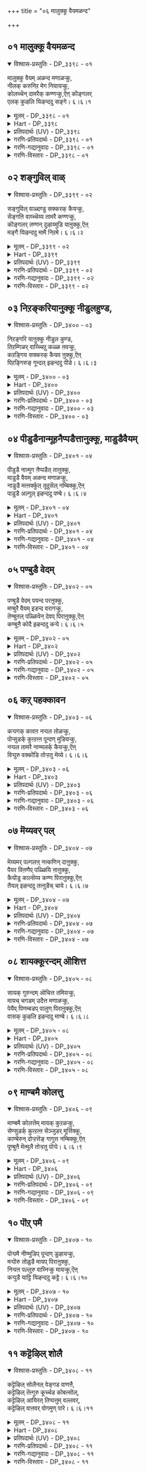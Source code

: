 +++
title = "०६ मालुक्कू वैयमळन्द"

+++


## ०१ मालुक्कू वैयमळन्द

<details open><summary>विश्वास-प्रस्तुतिः - DP_३३९८ - ०१</summary>

मालुक्कु वैयम् अळन्द मणाळऱ्कु,  
नीलक् करुनिऱ मेग नियायऱ्कु,  
कोलच्चॆन् दामरैक् कण्णऱ्कु,ऎऩ् कॊङ्गलर्  
एलक् कुऴलि यिऴन्ददु सङ्गे। ६।६।१
</details>

<details><summary>मूलम् - DP_३३९८ - ०१</summary>

मालुक्कु वैयम् अळन्द मणाळऱ्कु,  
नीलक् करुनिऱ मेग नियायऱ्कु,  
कोलच्चॆन् दामरैक् कण्णऱ्कु,ऎऩ् कॊङ्गलर्  
एलक् कुऴलि यिऴन्ददु सङ्गे। ६।६।१
</details>

<details><summary>Hart - DP_३३९८</summary>

Her mother says,  
“The god measured the world at Mahābali’s sacrifice:  
My daughter with hair adorned with lovely flowers  
that drip honey has grown thin and her conch bangles  
are loose and fall from her arms  
because she loves the beautiful god, the lotus-eyed Kaṇṇan,  
the dark cloud-colored Maal:”
</details>

<details><summary>प्रतिपदार्थः (UV) - DP_३३९८</summary>

**मालुक्कु** = तिरुमालुक्कु; **वैयम् अळन्द** = तिरुविक्किरमऩाय् पूमियै अळन्द; **मणाळऱ्कु** = मणाळऱ्कु; **नीलक् करु निऱ** = कऱुत्त निऱत्तैयुडय; **मेगम्** = मेगम् पोऩ्ऱ; **न्यायऱ्कु** = तऩ्मै उडैयवरुक्कु; **कोलच् चॆन्दामरै** = अऴगिय तामरै पोऩ्ऱ; **कण्णऱ्कु** = कण्गळै उडैयवर्क्कु; **ऎऩ् कॊङ्गु अलर्** = तेऩ् पॆरुगुम् मलर्गळणिन्द; **एलक् कुऴलि** = मणम् कमऴुम् कून्दलैयुडैय ऎऩ् मगळ्; **इऴन्ददु सङ्गे** = इऴन्ददु कैवळैयगळागुम्
</details>

<details><summary>गरणि-प्रतिपदार्थः - DP_३३९८ - ०१</summary>

मालुक्कू = व्यामोहकारिगॆ, वैयम् अळन्द = भूमण्डलवन्नु आक्रमिसिकॊण्ड \(अळॆदुकॊण्ड\), मणाळऱ् कु = चित्ताकर्षरिगॆ, नीलम् करुनिऱम् = नीलि मत्तु कप्पु मिश्रवर्णद, मेकम् नियायऱ् कु = मेगवन्नु होलुववरिगॆ, कोलम् = सुन्दरवाद, शॆम् तामरैक्कण्णऱ् कु= कॆन्दावरॆयन्तॆ कण्णुळ्ळवरिगॆ, ऎन् कॊङ्गु= नन्न जेनुसुरिसुव, अलर् = हूविन, एलम् = परिमळद, कुऴलि = तलॆगूदलुळ्ळवळु, इऴन्ददु = कृशगॊण्डद्दु, शङ्गे = कैबळॆगळे.
</details>

<details><summary>गरणि-गद्यानुवादः - DP_३३९८ - ०१</summary>

कैबळॆगळे, जेनुसुरिसुव हूविन परिमळद तलॆगूदलिनवळाद नन्न\(मगळु\)वळु व्यामोहकारियाद प्रभुविगॆ, भूमण्डलवन्नु अळॆदुकॊण्ड चित्ताकर्षकनिगॆ \(मनोहारिगॆ\), नीलि मत्तु कप्पु मिश्रवर्णद मेघवन्नु होलुववनिगॆ, कॆन्दावरॆयन्तॆ कण्णुळ्ळवनिगॆ कृशगॊण्डद्दु. 
</details>

<details><summary>गरणि-विस्तारः - DP_३३९८ - ०१</summary>

इल्लि ’नायकि’य तायि तन्न मगळु बडवादद्दक्कॆ कारणवन्नु बलुरसवत्तागि हेळुत्ताळॆ. 

“मालुक्कू” – सृष्टिय ऎल्ला वस्तुगळल्लू व्यामोहवन्नुण्टुमाडि, तन्न कडॆगॆ अवुगळन्नु आकर्शिसुववनु - सर्वेश्वर.

“वैयमळन्द मणाळऱ् कु” – इदु भगवन्तन वामन-त्रिविक्रमावतारगळन्नु सूचिसुत्तदॆ. 

“मणाळऱ्” – ऎन्दरॆ, ’मनोहारि’यागि बलिचक्रवर्तिय यागशालॆयन्नु प्रवेशिसिद कुळ्ळ ब्रह्मचारि वेषद \(वामन वटुवागि बन्द\) भगवन्त यागशालॆयन्नु प्रवेशिसिद कूडले. अवन रूपक्कॆ, अवनापूर्व तेजस्सिगॆ बलिचक्रवर्तिमारुहोद. अवनन्नु प्रश्निसि, अवन मातुगळिगॆ मरुळाद एनु बेकॆन्दु केळिद. ’मूरु हॆज्जॆय नॆल’ ऎन्द वामनवटु. अदन्नु केळि बलि अच्चरिगॊण्ड. ’अष्टु अल्पस्थळसाके?’ ऎन्दु केळिद बलि. आदरॆ, आगले वामननु त्रिविक्रमनागि बॆळॆदु, ब्रह्माण्डवन्नॆल्ला आक्रमिसि, तन्न ऒन्दे हॆज्जॆयन्नु विस्तरिसि इडिय भूमण्डलवन्नु अळॆद सङ्गतियन्नु ’वैयम् अळन्द’ ऎम्बुदु सूचिसुत्तदॆ. 

“नीलम् करु निऱम् मेकम् नियायऱ् कु” – नीलि, कप्पु कूडिदबण्णद मोड – मळॆमोड – कार्मुगिलु. कार्मुगिलन्नु होलतक्कवनु मुगिल् वण्णनाद भगवन्त. 

“ऎन् कॊङ्गलरेलक्कूऴलि” – अरळिद हूविनन्तॆ आकर्षकळू, परिमळ सूसुव तलॆगूदलिनवळू आद नन्न मगळु.

’नायकि’य तायि हेळुत्ताळॆ- कैबळॆगळे, ई नन्न अपरूप सुन्दरियाद मगळु व्यामोहकारियाद, सर्वव्यापकनाद, मुगिलवण्णनाद, कॆन्दावरॆय कण्णिन सर्वेश्वरनिगॆ मनसोतु बडवादळु कण्डिरा\!
</details>

## ०२ शङ्गुविल् वाळ्

<details open><summary>विश्वास-प्रस्तुतिः - DP_३३९९ - ०२</summary>

सङ्गुविल् वाळ्दण्डु सक्करक् कैयऱ्कु,  
सॆङ्गऩि वाय्च्चॆय्य तामरै कण्णऱ्कु,  
कॊङ्गलर् तण्णन् दुऴाय्मुडि याऩुक्कु,ऎऩ्  
मङ्गै यिऴन्ददु मामै निऱमे। ६।६।२
</details>

<details><summary>मूलम् - DP_३३९९ - ०२</summary>

सङ्गुविल् वाळ्दण्डु सक्करक् कैयऱ्कु,  
सॆङ्गऩि वाय्च्चॆय्य तामरै कण्णऱ्कु,  
कॊङ्गलर् तण्णन् दुऴाय्मुडि याऩुक्कु,ऎऩ्  
मङ्गै यिऴन्ददु मामै निऱमे। ६।६।२
</details>

<details><summary>Hart - DP_३३९९</summary>

Her mother says,  
“The god who carries in his hands  
a conch, bow, sword, club and a discus  
has a mouth that is as sweet as a fruit,  
eyes that are as beautiful as lotuses,  
and a cool thulasi garland blooming with flowers that drip honey:  
My daughter has lost her dark color and become pale  
because she is in love with him:”
</details>

<details><summary>प्रतिपदार्थः (UV) - DP_३३९९</summary>

**सङ्गु विल् वाळ्** = सङ्गु विल् वाळ्; **तण्डु सक्कर** = तण्डु सक्करम् आगियवऱ्ऱै; **कैयऱ्कु** = कैयिलुडैयवर्क्कु; **सॆङ्गऩि** = कोवैक्कऩि पोऩ्ऱ; **वाय्** = अदरत्तै उडैयवर्क्कु; **सॆय्य तामरै** = सिवन्द तामरै पोऩ्ऱ; **कण्णऱ्कु** = कण्गळै उडैयवर्क्कु; **कॊङ्गु अलर्** = तेऩ् पॆरुगुम्; **तण् अम् तुऴाय्** = कुळिर्न्द तुळसि मालै; **मुडियाऩुक्कु** = अणिन्द कण्णऩुक्कु; **ऎऩ्मङ्गै** = ऎऩ् पॆण्बिळ्ळै; **इऴन्ददु** = इऴन्ददु तऩ्ऩुडैय; **मामै निऱमे** = अऴगिय निऱमेयागुम्
</details>

<details><summary>गरणि-प्रतिपदार्थः - DP_३३९९ - ०२</summary>

शङ्ग = शङ्ख, विल् = बिल्लु, वाळ् = खड्ग, तण्डु = गदॆ, चक्करम् = चक्रायुध, इवुगळन्नु, कैयऱ् कु = कैयल्लि हिडिदवनिगॆ, शॆम् कनिवाय् = कॆम्पगॆ तॊण्डे हण्णिनन्तॆ अधरवन्नुळ्ळवनिगॆ, शॆय्यतामरैकण्णऱ् कु = कॆन्दावरॆयं \(विशालवाद\) कण्णुळ्ळवनिगॆ, कॊङ्गु अलर् = परिमळवन्नु हरडुव हू बन्दिरुव, तण् = तम्पाद, अम् = सुन्दरवाद, तुऴाय् = तुलसिय दण्डॆयन्नु, मुडियानुक्कु = तलॆयल्लि \(किरीटदल्लि\) धरिसिरुववनिगॆ, ऎन् मङ्गै= नन्न मगळु इऴन्ददु = कळॆदुकॊण्डद्दु, मामैनिऱमे = रूपवन्नू, मैबण्णवन्नू \(सुन्दरवाद मैबण्णवे\).
</details>

<details><summary>गरणि-गद्यानुवादः - DP_३३९९ - ०२</summary>

शङ्ख, बिल्लु, खड्ग, गदॆ, चक्रायुधगळन्नु कैयल्लि हिडिदवनिगॆ, कॆम्पगॆ तॊण्डॆहण्णिनन्तॆ अधरवन्नुळ्ळवनिगॆ, कॆन्दावरॆयन्तॆ विशालवाद कण्णुळ्ळवनिगॆ, परिमळवन्नु हरडुवहूबिरिद तम्पाद सुन्दरवाद तुलसिय दण्डॆयन्नु किरीटदल्लि धरिसिरुववगॆ, नन्न मगळु कळॆदुकॊण्डद्दु सुन्दरवाद मैबण्णवन्ने. 
</details>

<details><summary>गरणि-विस्तारः - DP_३३९९ - ०२</summary>

“शङ्गु..........................कैयऱ् कु” – इदु भगवन्तनु दिव्यपञ्चायुधगळन्नु धरिसिरुव सर्वरक्षकनॆम्बुदन्नु हेळुत्तदॆ. पाञ्चजन्य शङ्ख, शार्ङ्गबिल्लु, नन्दकीखड्ग, कौमोदकीगदॆ, सुदर्शनचक्र – इवु भगवन्तन दिव्यपञ्चायुधगळु. 

“शॆङ्गनिवाय्, शॆय्यतामरैक्कण्णऱ् कु” – इदु भगवन्तन अपूर्वसौन्दर्यवन्नु सूचिसुत्तदॆ. मुखक्कॆ अन्दवन्नु तरुवुदु कण्णु, मूगु, बायि, भगवन्तनकण्णुगळु कॆन्दावरॆय ऎसळिनन्तॆ माटवागि, आकर्षकवागि, सुन्दरवागिवॆ. अवन तुटिगळु तॊण्डॆय हण्णिनन्तॆ कॆम्पगॆ इवॆ. 

“कॊङ्गलर्.......................मुडियानुक्कू” – भगवन्तन किरीटक्कॆ तॊडिसिरुव परिमळपूर्ण सुन्दरवाद तुलसिय हार, अवन दिव्याभरणगळ सॊबगन्नु सूचिसुत्तवॆ. 

’नायकि’य तायि हेळुत्ताळॆ- ई नन्न मगळु दिव्यपञ्चायुधगळन्नु धरिसिद जगद्रक्षकनिगॆ, तॊण्डॆहण्णिनन्तॆ तुटियन्नू कॆन्दावरॆय ऎसळिनन्तॆ कण्णन्नू उळ्ळ सुन्दरमूर्तिगॆ, किरीटदल्लि परिमळवन्नु सूसुत्ता तम्पाद सॊबगिन तुलसिय हारवन्नु धरिसिदवनिगॆ मनसोतु, तन्न सुन्दरवाद रूपवन्नू, अदर बण्णवन्नू कळॆदुकॊण्डळल्ल\!
</details>

## ०३ निऱङ्करियानुक्कू नीडुलहुण्ड,

<details open><summary>विश्वास-प्रस्तुतिः - DP_३४०० - ०३</summary>

निऱङ्गरि याऩुक्कु नीडुल कुण्ड,  
तिऱम्गिळर् वाय्च्चिऱु कळ्ळ ऩवऱ्कु,  
कऱङ्गिय सक्करक् कैयव ऩुक्कु,ऎऩ्  
पिऱङ्गिरुङ् गून्दल् इऴन्ददु पीडे। ६।६।३
</details>

<details><summary>मूलम् - DP_३४०० - ०३</summary>

निऱङ्गरि याऩुक्कु नीडुल कुण्ड,  
तिऱम्गिळर् वाय्च्चिऱु कळ्ळ ऩवऱ्कु,  
कऱङ्गिय सक्करक् कैयव ऩुक्कु,ऎऩ्  
पिऱङ्गिरुङ् गून्दल् इऴन्ददु पीडे। ६।६।३
</details>

<details><summary>Hart - DP_३४००</summary>

Her mother says,  
“He, the dark lord, the little thief who stole butter,  
swallowed the wide world with his beautiful red mouth:  
My girl with long beautiful hair  
has lost her pride because she loves the dark-colored god  
with a whirling discus in his hand:”
</details>

<details><summary>प्रतिपदार्थः (UV) - DP_३४००</summary>

**निऱम् करियाऩुक्कु** = करुत्त निऱमुडैयवऩुक्कु; **नीडु उलगु उण्ड** = नीण्ड उलगै उण्ड; **तिऱम् किळर्** = तिऱमै तोऩ्ऱुम्; **वाय्च्चिऱु** = सिऱिय वायै उडैयवर्क्कु; **अवऱ्कु** = सिऱिय वडिविले; **कळ्वऩ्** = पॆरिय उलगै अळन्द कळ्वर्क्कु; **कऱङ्गिय सक्कर** = सुऴलुम् सक्करत्तै; **कैयवऩुक्कु** = कैयिल् उडैयवर्क्कु; **इरुम् कून्दल्** = अडर्न्द कून्दलैयुडैय; **ऎऩ्बिऱङ्गु** = ऎऩ् पॆण्णाऩ इवळ्; **इऴन्ददु पीडे** = इऴन्ददु तऩ् पॆरुमैयैये
</details>

<details><summary>गरणि-प्रतिपदार्थः - DP_३४०० - ०३</summary>

निऱम् = बण्णदल्लि, करियानुक्कू = कप्पगॆ इरुववनिगॆ, नीडु = विस्तारवाद, उलहु उण्ड = लोकगळन्नु कबळिसिद, तिऱम् = रीतियल्लि किळर् वाय् = शोभिसुव बायुळ्ळ, शिऱुकळ् वर् अवर् क्कू= चिक्कमायकारनाडवनिगॆ, कऱङिय = सुळिसुत्तुत्तिरुव, चक्कर क्कैयवनुक्क चिक्करक्कैयवनुक्कू= चक्रायुधवन्नु कैयल्लि हिडिदवनिगॆ, ऎन्पिऱङ्गु इरुकून्दल् = नन्न शोभिसुव दट्टवाद कूदलु \(कूदलिन मगळु\), इऴन्ददु = कळॆदुकॊण्डद्दु, पीडे = हिरिमॆयन्ने. 
</details>

<details><summary>गरणि-गद्यानुवादः - DP_३४०० - ०३</summary>

बण्णदल्लि कप्पगॆ इरुववनिगॆ, विस्तारवाद लोकगळन्नुण्ड रीतियल्लि शोभिसुव बायुळ्ळवनिगॆ, चिक्कमायकारनिगॆ, गिरगिरनॆ तिरुगुत्तिरुव चक्रायुधवन्नु कैयल्लि धरिसिदवनिगॆ दट्टवागि शोभिसुव तलॆगूदलिनवळाद नन्न मगळु मनसोतु कळॆदुकॊण्डद्दु अवळ हिरिमॆयन्ने. 
</details>

<details><summary>गरणि-विस्तारः - DP_३४०० - ०३</summary>

“निऱम् करियानुक्कू” – भगवन्तनु ऒन्दॊन्दु युगदल्लि ऒन्दॊन्दु बण्णदवनागि कण्डु बरुत्तानॆन्दू, कृतयुगदल्लि अवनदु शुद्धवाद बिळिय बण्णवॆन्दू, त्रेतायुगदल्लि मासलु बिळुपॆन्दू, द्वापरदल्लि हळदियॆन्दू, कलियुगदल्लि शुद्धकप्पुबण्णवॆन्दू वर्णिसलागुत्तदॆ. अदक्कॆ तक्कन्तॆ आळ्वाररु भगवन्तनन्नु ’करिय’नॆन्नुत्तारॆ. 

“नीडुलहुण्ड......................वाय्” – भगवन्तनु प्रळयकालदल्लि समस्तलोकगळन्नू ऒट्टिगॆ कबळिसिद बायवनु. अवनु श्रीकृष्णनागि, नन्दगोकुलदल्लि बॆळॆयुत्तिद्दाग, मण्णुतिन्दनॆम्ब कारणदिन्द तायि यशोदॆ अवनन्नु गद्दरिसि, बायि तॆरॆसि, बाय ऒळगॆ इडिय ब्रह्माण्डवन्ने कण्डु बॆक्कसबॆरगादळष्टॆ\! 

“शिऱुकळ्वर् अवर्” – भगवन्तनु “चिक्ककळ्ळ” ऎनिसिकॊण्डद्दु ऎरडु सन्दर्भगळल्लि. \(१\) कुळ्ळब्रह्मचारियागि बलिचक्रवर्तिय यागशालॆयन्नु प्रवेशिसि, तन्न रूपतेजस्सुगळिन्दलू, सत्यपूर्णवाद चमत्कारद मातुगळिन्दलू, बलियन्नु वञ्चिसिदाग \(२\) श्रीकृष्णनागि अवतरिसि, नन्दगोकुलदल्लि तन्न मनॆयल्लू, गोकुलद ऎल्ल मनॆगळल्लू हालुबॆण्णॆयन्नु, यारू अरियदन्तॆ तिन्दु, तायियशोदॆयिन्द ऒरळिद कट्टिहाकिसिकॊण्डाग. 

’नायकि’य तायि हेळुत्ताळॆ- नन्नमगलु सुलक्षणवति दट्टवागि तलॆगूदलन्नुळ्ळ सुन्दरि. अन्थवळु, करियबण्णद, हॊट्टॆबाकनन्तॆ इडिय ब्रह्माण्डवन्ने कबळिसिदवनिगॆ, चिक्ककळ्ळ \(वञ्चक\)निगॆ, तिरुगुत्तिरुव चक्रायुधधारिगॆ मनसोतु, तन्न हिरिमॆयन्ने कळॆदुकॊण्डळल्ल\! 

’हिरिमॆ’ ऎल्लिगॆ? यारदु ’हिरिमॆ’? भगवन्तनन्नु मोहिसि कळॆगुन्दिद्दे? कप्पनॆय, हॊट्टॆबाकनागि, गुणविल्लद ’कळ्ळ’निगॆ मनसोतद्दु? इल्लवे, तिरुगुत्तिरुव चक्रायुधवन्नु कैयल्लि हिडिदु सदा जगद्रक्षणॆयल्ले निरतनादवनदे? ऎन्थ सॊगसाद निन्दास्तुति\!
</details>

## ०४ पीडुडैनान्मूहनैप्पडैत्तानुक्कू, माडुडैवैयम्

<details open><summary>विश्वास-प्रस्तुतिः - DP_३४०१ - ०४</summary>

पीडुडै नाऩ्मुग ऩैप्पडैत् ताऩुक्कु,  
माडुडै वैयम् अळन्द मणाळऱ्कु,  
नाडुडै मऩ्ऩर्क्कुत् तूदुसॆल् नम्बिक्कु,ऎऩ्  
पाडुडै अल्गुल् इऴन्ददु पण्बे। ६।६।४
</details>

<details><summary>मूलम् - DP_३४०१ - ०४</summary>

पीडुडै नाऩ्मुग ऩैप्पडैत् ताऩुक्कु,  
माडुडै वैयम् अळन्द मणाळऱ्कु,  
नाडुडै मऩ्ऩर्क्कुत् तूदुसॆल् नम्बिक्कु,ऎऩ्  
पाडुडै अल्गुल् इऴन्ददु पण्बे। ६।६।४
</details>

<details><summary>Hart - DP_३४०१</summary>

Her mother says,  
“My daughter has lost the beauty of her wide hips  
because she loves Nambi  
who created the famous Nānmuhan,  
measured the flourishing world  
and went as a messenger to the Kauravas for the Pandavas  
to ask for their lands:
</details>

<details><summary>प्रतिपदार्थः (UV) - DP_३४०१</summary>

**पीडु उडै** = पॆरुमैबॊरुन्दिय; **नाऩ्मुगऩै** = पिरमऩै; **पडैत्ताऩुक्कु** = पडैत्तवऩुक्कु; **माडु उडै** = सॆल्वम् पॊरुन्दिय; **वैयम् अळन्द** = पूमियै अळन्द; **मणाळऱ्कु** = मणाळऱ्कु; **नाडु उडै** = नाट्टुरिमै कॊण्ड; **मऩ्ऩर्क्कु** = पाण्डवर्गळुक्काग; **तूदु सॆल् नम्बिक्कु** = तूदु सॆऩ्ऱ नम्बिक्कु; **ऎऩ्बाडु उडै अल्गुल्** = परन्द इडैयै उडैय; **इऴन्ददु** = ऎऩ् पॆण्णाऩवळ् इऴन्ददु; **पण्बे** = इवळ् पण्बेयागुम्
</details>

<details><summary>गरणि-प्रतिपदार्थः - DP_३४०१ - ०४</summary>

पीडु उडै = हिरिमॆयुळ्ळ, नान्मूहनै = नाल्मुखनन्नु, पडैत्तानुक्कू = पडॆदवनिगॆ, माडु उडै= सम्पत्तन्नुळ्ळ, वैयम् = भूमण्डलवन्नु, अळन्द = अळॆदुकॊण्ड, मणाळऱ् कु = मनमोहकनिगॆ, नाडु उडै = देशवन्नुळ्ळ, मन्नर् क्कू = राजरिगॆ, तूदु शॆल् = दौत्यवन्नु नडॆसिद, नम्बिक्कू = परमपुरुषनिगॆ \(पुरुषोत्तमनिगॆ\), ऎन् = नन्न, पाडु उडै = विशालवाद नितम्बगळुळ्ळवळु, इऴन्ददु = \(मनसोतद्दु\) बडवादद्दु, पण्बे = स्वभाववे \(सहज गुणवे\). 
</details>

<details><summary>गरणि-गद्यानुवादः - DP_३४०१ - ०४</summary>

हिरिमॆयुळ्ळ नाल्मुखनन्नु पडॆदवनिगॆ, सम्पत्तन्नुळ्ळ भूमियन्नु अळॆदुकॊण्ड मनमोहकनिगॆ, देशवन्नुळ्ळ राजरिगॆ दौत्यवन्नु नडॆसिद पुरुषोत्तमनिगॆ, नन्न विशालवाद नितम्बगळुळ्ळवळु \(मनसोतद्दु\) बडवादद्दु अवळ सहजगुणवे\! 
</details>

<details><summary>गरणि-विस्तारः - DP_३४०१ - ०४</summary>

“पीडुडै.......................पडैत्तानुक्कु” – भगवन्तन नाभिकमलदल्लि अयोनिजवागि हुट्टिद्दु चतुर्मुखन ऒन्दु हिरिमॆ. भगवन्तननिन्दले पडॆदुकॊण्ड वेदगळ मूलक जगत्तन्नु सृष्टिसिद्दु अवन मत्तॊन्दु हिरिमॆ. 

“माडुडै..........................मणालऱ् कु” – सम्पत्तु तुम्बिद्दु भूमिभगवन्तनु मनमोहकनाद वामन वटुवागि बन्दु, त्रिविक्रमनागि बॆळॆदु, तन्न ऒन्दु हॆज्जॆयन्नु विस्तरिसि, इडिय भूमण्डलवन्नावरिसि, अदन्नु अळॆदुकॊण्डनु. 

“नाडुडै............................नम्बिक्कु” – हिरिमॆयन्नुळ्ळ चतुर्मुखनन्नु पडॆदवनिगॆ, त्रिविक्रमनागि भूमण्डलवन्नु स्वाधीनपडिसिकॊण्ड मनमोहकनिगॆ, राज्यमत्तराद कौरवादिगळ बळिगॆ पाण्डवर कडॆय राजदूतनाद पुरुषोत्तमनिगॆ, विशालवाद नितम्बगळुळ्ळ नन्न मगळु मनसोतु बडवादद्दु अवळ सहजस्वभाववे.
</details>

## ०५ पण्बुडै वेदम्

<details open><summary>विश्वास-प्रस्तुतिः - DP_३४०२ - ०५</summary>

पण्बुडै वेदम् पयन्द परऩुक्कु,  
मण्बुरै वैयम् इडन्द वरागऱ्कु,  
तॆण्बुऩल् पळ्ळियॆन् देवप् पिराऩुक्कु,ऎऩ्  
कण्बुऩै कोदै इऴन्ददु कऱ्पे। ६।६।५
</details>

<details><summary>मूलम् - DP_३४०२ - ०५</summary>

पण्बुडै वेदम् पयन्द परऩुक्कु,  
मण्बुरै वैयम् इडन्द वरागऱ्कु,  
तॆण्बुऩल् पळ्ळियॆन् देवप् पिराऩुक्कु,ऎऩ्  
कण्बुऩै कोदै इऴन्ददु कऱ्पे। ६।६।५
</details>

<details><summary>Hart - DP_३४०२</summary>

“He gave the marvelous Vedas to the world,  
he came as a boar and split open the world that is filled with sand  
and he, the lord of the gods, rests on a bed on the clear ocean:  
My daughter, as precious to me as my eyes, has lost her chastity  
because she loves the highest god of gods
</details>

<details><summary>प्रतिपदार्थः (UV) - DP_३४०२</summary>

**पण्बु उडै** = कडवुळैक् काट्टित् तरुम्; **वेदम्** = वेदत्तै; **परऩुक्कु** = पिरमऩुक्कु; **पयन्द** = उपदेशित्त पॆरुमाऩुक्कु; **मण् पुरै वैयम्** = मणम् मिक्क पूमियै; **इडन्द** = कुत्ति ऎडुत्त; **वरागऱ्कु** = वरागप् पॆरुमाऩुक्कु; **तॆण्** = तॆळिन्द नीरैयुडय; **पुऩल्** = पिरळय वॆळ्ळत्तिल्; **पळ्ळि** = पळ्ळि कॊण्ड ऎम्बॆरुमाऩुक्कु; **ऎऩ् तेव** = ऎऩक्कु उपकारकऩाय् इरुक्कुम्; **पिराऩुक्कु** = स्वामिक्कु; **ऎऩ् कण्** = कण्णैक् कवरुम्; **पुऩै कोदै** = कून्दलैयुडैय ऎऩ् पॆण्; **इऴन्ददु कऱ्पे** = इऴन्ददु कऱ्पैये
</details>

<details><summary>गरणि-प्रतिपदार्थः - DP_३४०२ - ०५</summary>

पण्बु उडैवेदम् = अत्युत्तम ज्ञानकर्मगळन्नुळ्ळ वेदगळन्नु, पयन्द = उपकरिसिद, परनुक्कू = परमपुरुषनिगॆ, मण् पुरैवैयम् = मण्णिनिन्द मुच्चिरुव भूमियन्नु, इडन्द = हिडिदु ऎत्तिद, वराहऱ् कु = महावराहनिगॆ, तॆण् पुनल् पळ्ळि = तिळियाद नीरिन प्रवाहदल्लि पवडिसिरुव, ऎम् = नम्म, पिरानुक्कू = देवतॆगळ ऒडॆयनिगॆ, ऎन् = नन्न, कण् पुनै = कण्णुगळन्नु आकर्षिसुवन्तॆ अलङ्करिसिरुव, कोदै = तलॆकूदलन्नुळ्ळवळु, इऴन्ददु = बडवादद्दु, कऱ् पे = \(अवळ\) पातिव्रत्यवे श्रेष्ठवाद ज्ञानवे\). 
</details>

<details><summary>गरणि-गद्यानुवादः - DP_३४०२ - ०५</summary>

अत्युत्तम ज्ञानकर्मगळन्नुळ्ळ वेदगळन्नु नीडि उपकरिसिद परमपुरुषनिगॆ, मण्णिनिन्द मुच्चिरुव भूमियन्नु हिडिदु उद्धरिसिद महावराहनिगॆ, तिळियाद नीरिन प्रवाहदल्लिपवडिसिरुव नम्म देवदेवनिगॆ, \(इतरर\) कण्णुगळन्नुआकर्षिसुवन्तॆ अलङ्करिसिरुव तलॆगूदलिन नन्न मगळु बडवादद्दु अवळ पातिव्रत्यवे \(श्रेष्ठज्ञानवे\). 
</details>

<details><summary>गरणि-विस्तारः - DP_३४०२ - ०५</summary>

पण्बुडै................................परनुक्क” – ज्ञानकाण्ड, कर्मकाण्डगळिन्द कूडिद्दु वेद. भगवन्तनु वेदगळन्नु चतुर्मुखनिगॆ ऒदगिसिकॊट्टु, अवन सृष्टिकार्यक्कॆ ऒत्तासॆमाडिदनादरू, अवनु परात्परवस्तुवे. \(इल्लि भगवन्तन ऎरडु गुणगळन्नु ऒत्तिहेळुत्तिदॆ- उपकार मत्तु परत्व\) 

मण्...................................वराहऱ् कु” – भगवन्तन महावराहवातारद विषय. हिरण्याक्षनॆम्ब राक्षसनु भूमियन्नु कद्दु विस्तारवाद कडलल्लि ऎल्लियो बच्चिट्टु अडगिकॊण्डाग, भगवन्तनु महावराहनागि अवतरिसि, नीरिनल्लि मुळुगि, घुडुघुडिसि, अडगिद्द हिरण्याक्षनन्नु कण्डुहिडिदु कॊन्दु, भूमियन्नु तन्न कोरॆहल्लिनिन्द हिडिदु, मेलक्कॆत्ति, अदर स्थानदल्लि निल्लिसिदनु. 

“तण्...........................पिरानुक्कु” – विस्तारवाद पाल्गडलल्लि, शेषशयननागि, पवडिसिरुव देवाधिदेवने भगवन्त. 

’नायकि’य तायि हेळुत्ताळॆ- चतुर्मुखनिगॆ वेदगळन्नु ऒदगिसि, दुष्टहिरण्याक्षनन्नु संहरिसि, भूदेवियन्नुद्धरिसि, निर्लिप्तनागि पाल्गडलल्लि पवडिसिरुव परमपुरुषनिगॆ, आकर्षकवागि तलॆगूदलन्नु अलङ्करिसिकॊण्डिरुव \(गोदादेवियन्थ\) नन्न मगळु, मनसोतु बडवादद्दु अवळ निश्चलवाद पतिभक्तियिन्दले.
</details>

## ०६ कऱ् पहक्कावन

<details open><summary>विश्वास-प्रस्तुतिः - DP_३४०३ - ०६</summary>

कऱ्पगक् कावऩ नऱ्पल तोळऱ्कु,  
पॊऱ्सुडर्क् कुऩ्ऱऩ्ऩ पून्दण् मुडियऱ्कु,  
नऱ्पल तामरै नाण्मलर्क् कैयऱ्कु,ऎऩ्  
विऱ्पुरु वक्कॊडि तोऱ्ऱतु मॆय्ये। ६।६।६
</details>

<details><summary>मूलम् - DP_३४०३ - ०६</summary>

कऱ्पगक् कावऩ नऱ्पल तोळऱ्कु,  
पॊऱ्सुडर्क् कुऩ्ऱऩ्ऩ पून्दण् मुडियऱ्कु,  
नऱ्पल तामरै नाण्मलर्क् कैयऱ्कु,ऎऩ्  
विऱ्पुरु वक्कॊडि तोऱ्ऱतु मॆय्ये। ६।६।६
</details>

<details><summary>Hart - DP_३४०३</summary>

“His many arms are like the branches of the Karpaga garden,  
his hands are lovely as lotuses  
and he wears a beautiful crown that is like a shining hill:  
It is true that my lovely daughter  
who has bow-shaped eyebrows has lost her beauty:
</details>

<details><summary>प्रतिपदार्थः (UV) - DP_३४०३</summary>

**कऱ्पगक् का अऩ** = कऱ्पगच्चोलै पोऩ्ऱ; **नल् पल** = नल्ल पल; **तोळऱ्कु** = तोळ्गळै उडैयवर्क्कु; **पॊऩ् सुडर्** = ऒळिमयमाऩ पॊऩ्; **कुऩ्ऱु अऩ्ऩ** = कुऩ्ऱम् पोऩ्ऱ; **पून् दण्** = अऴगिय कुळिर्न्द; **मुडियऱ्कु** = तिरुमुडियै उडैयवर्क्कु; **नल् पल तामरै** = नल्ल पल तामरैगळ्; **नाण् मलर्** = अऩ्ऱु अलर्न्द मलर् पोऩ्ऱ; **कैयऱ्कु** = कैगळै उडैयवर्क्कु; **विल् पुरुव** = विल् पोऩ्ऱ पुरुवम् उडैय; **ऎऩ् कॊडि** = पूक्कॊम्बु पोऩ्ऱ ऎऩ् पॆण्; **तोऱ्ऱदु मॆय्ये** = इऴन्ददु तऩ् पॆण्मैयैये
</details>

<details><summary>गरणि-प्रतिपदार्थः - DP_३४०३ - ०६</summary>

कऱ् पहम् का अन् = कल्पवृक्षद उपवनदन्तॆ, नल् पल तोळऱ् कु = उत्तमवू बलिष्ठवू आद हलवु तोळु \(बुज\)गळुळ्ळवनिगॆ, पॊन् शुडर् कुन्ऱु अन्न = चिन्नद प्रकाश\(कान्ति\)वुळ्ळ बॆट्टदन्तॆ, पूतण्= सुन्दरवू हितकरवू आद, मुडियऱ् कु = किरीटवुळ्ळवनिगॆ, नल् = ऒळ्ळॆय, पल = हलवु, तामरैनाळ् मलर् = आगले बिरिद तावरॆ हूविनन्तॆ इरुव कैयऱ् कु = कैगळुळ्ळवनिगॆ, ऎन् = नन्न, विल् पुरुवम् कॊडि = बिल्लिनन्थ हुब्बन्नुळ्ळ, मगळु, तोट्रदु = मनसोतद्दु \(बडवादद्दु\), मॆय्यो = निजवे. 
</details>

<details><summary>गरणि-गद्यानुवादः - DP_३४०३ - ०६</summary>

कल्पवृक्षद उपवनदन्तॆ, उत्तमवाद मत्तु बलिष्ठवाद अनेक तोळुगळन्नुळ्ळवनिगॆ, चिन्नद हॊळपुळ्ळ बॆट्टदन्तॆ सुन्दरवू हितकरवू आद किरीटवुळ्ळवनिगॆ, आगले बिरिद उत्तमवाद हलवु कैगळुळ्ळवनिगॆ, बिल्लिनन्तॆ बागिरुव हुब्बन्नुळ्ळ नन्न मगळु मनसोतद्दु \(मैबडवादद्दु\) सहजवे \(सत्यवे\). 
</details>

<details><summary>गरणि-विस्तारः - DP_३४०३ - ०६</summary>

“कऱ् पह...........................मुडियऱ् कु” – याव देव मरदडियल्लि निन्तु बेडिद्दन्नुअदु कॊडबल्लदो अदु कल्पवृक्ष. अन्थ कल्पवृक्षगळ उपवनदन्तॆ इरुव भगवन्तन हलवारु तोळुगळु सुन्दरवू बलिष्ठवू आगिवॆ. 

“पॊऱ् शुडर्..........................मुडियऱ् कु” – चिन्नद हॊळपुळ्ळ बॆट्टद हागॆ ऎत्तरवाद, नोडलु सुन्दरवू हितकरवू आद किरीटवन्नु धरिसिरुववनु भगवन्त. 

“नऱ् पल............................कैयऱ् कु” – आगले अरळिद ऒळ्ळॆय सॊगसाद तावरॆहूगळन्तॆ सुन्दरवू \(आकर्षकवू\), मृदुवू आद कैगळुळ्ळवनु भगवन्त.

’नायकि’य तायि हेळुत्ताळॆ- साटियिल्लदन्थ कॊडुगैयुळ्ळवनू, बलिष्ठवाद भुजगळुळ्ळवनू, चिन्नद हॊळपिन ऎत्तरवाद, हितकरवाद, सॊबगिन किरीटवुळ्ळवनिगॆ, हॊसदागि अरळिद तावरॆ हूगळन्तॆ मृदुवू सुन्दरवू आदकैगळुळ्ळ परमपुरुषनिगॆ बिल्लिनन्तॆ माटवागि बागिरुव हुब्बुगळ सुन्दरियाद नन्न मगळु मनसोतद्दु निजवे\! \(वास्तववादद्दे\!\). 

ऎल्ला बगॆयल्लू बल, वीर्य, शौर्य, सौन्दर्य लावण्यगळन्नुळ्ळ परमपुरुषन बळिगॆ आकर्षितवागुवुदू, अवनन्नु पडॆदुकॊळ्ळुवुदक्कागि कॊरगि बडवागुवुदू सहजवाद विषयवे.
</details>

## ०७ मॆय्यवर् पल्

<details open><summary>विश्वास-प्रस्तुतिः - DP_३४०४ - ०७</summary>

मॆय्यमर् पल्गलऩ् नऩ्कणिन् दाऩुक्कु,  
पैयर विऩणैप् पळ्ळियि ऩाऩुक्कु,  
कैयॊडु काल्सॆय्य कण्ण पिराऩुक्कु,ऎऩ्  
तैयल् इऴन्ददु तऩ्ऩुडैच् चाये। ६।६।७
</details>

<details><summary>मूलम् - DP_३४०४ - ०७</summary>

मॆय्यमर् पल्गलऩ् नऩ्कणिन् दाऩुक्कु,  
पैयर विऩणैप् पळ्ळियि ऩाऩुक्कु,  
कैयॊडु काल्सॆय्य कण्ण पिराऩुक्कु,ऎऩ्  
तैयल् इऴन्ददु तऩ्ऩुडैच् चाये। ६।६।७
</details>

<details><summary>Hart - DP_३४०४</summary>

“The lord Kannan’s hands and legs are beautiful  
and he is adorned with fine ornaments:  
My daughter has lost her beauty  
because she loves the god Kaṇṇan who rests on a snake bed:
</details>

<details><summary>प्रतिपदार्थः (UV) - DP_३४०४</summary>

**मॆय् अमर्** = तिरुमेऩिक्कु पॊरुत्तमाऩ; **पल् कलऩ्** = पल तिरुवाबरणङ्गळै; **नऩ्गु** = नऩ्ऱाग; **अणिन्दाऩुक्कु** = अणिन्दु कॊण्डिरुप्पवऩुक्कु; **पै अरविऩ्** = पडङ्गळैयुडैय आदिशेषऩै; **अणै** = पडुक्कैयागक् कॊण्डु; **पळ्ळियिऩाऩुक्कु** = तुयिलमर्न्दवऩुक्कु; **कैयॊडु काल्** = कैगळुम् काल्गळुम्; **सॆय्य** = सिवन्द निऱमुडैय; **कण्ण पिराऩुक्कु** = कण्णबिराऩुक्कु; **ऎऩ् तैयल्** = ऎऩ् पॆण्णाऩवळ्; **तऩ्ऩुडैच् चाये** = तऩ्ऩुडैय सोबैयै; **इऴन्ददु** = इऴन्दाळ्
</details>

<details><summary>गरणि-प्रतिपदार्थः - DP_३४०४ - ०७</summary>

मॆय् अमर् = निजवागियू \(देहसौन्दर्यक्कॆ\) हॊन्दिकॊण्डिरुव, पल् = अनेक, कलन् = दिव्याभरणगळन्नु, नन् हु = चॆन्नागि, अणिन्दानुक्कु = तॊट्टिरुववनिगॆ, पै अरविन् = हॆडॆयुळ्ळ सप्रद, अणै = हासुगॆयल्लि, पळ्ळियिनानुक्कू = पवडिसिरुववनिगॆ, कैयॊडुकाल् = कै मत्तु कालुगळु, शॆय्य = कॆम्पगॆ इरुव, कण्णपिरानुक्कू = अत्याकर्षकनाद भगवन्तनिगॆ \(श्रीकृष्णावतारियाद भगवन्तनिगॆ\), ऎन् = नन्न, तैयल् = मगळु, इऴन्ददु = कृशगॊण्डद्दु, तन्नुडै = तन्न, शाये = बण्णवन्ने \(कान्तियन्ने\). 
</details>

<details><summary>गरणि-गद्यानुवादः - DP_३४०४ - ०७</summary>

देहसौन्दर्यक्कॆ वास्तववागि हॊन्दिकॊण्डिरुव अनेक दिव्याभरणगळन्नु चॆन्नागि तॊट्टिरुववनिगॆ, हॆडॆयुळ्ळ सर्पद हासुगॆयल्लि पवडिसिरुववनिगॆ, अङ्गै अङ्गालुगळु कॆम्पगॆइरुव अत्याकर्षक सुन्दरनाद भगवन्तनिगॆ \(श्रीकृष्णावतारियाद भगवन्तनिगॆ\), नन्न मगळु कृशगॊण्डद्दु \(मनसोतद्दु\), तन्न देहकान्तियन्ने. 
</details>

<details><summary>गरणि-विस्तारः - DP_३४०४ - ०७</summary>

“मॆय्यमर्.........................नन् हणिन्दानुक्कु” – भगवन्तनु तलॆगॆ रत्नकिरीटवन्नू, किविगॆ मकरकुण्डलगळन्नू, कण्ठदल्लि ऎन्दिगू बाडद वनमालॆयन्नू, वैजयन्तिमालॆयन्नू ऎदॆयल्लि कौस्तुभरत्नवन्नू, तोळुगळिगॆ तोळ्बळॆगळन्नू, कालुगळिगॆ वीरकालन्दुगॆगळन्नू धरिसि, शोभिसुत्तानॆ. 

“पैयरविनणै..........................नानुक्कू” – भगवन्तनु पवडिसिरुवुदु पाल्गडलल्लि. आदिशेषने अवन हासुगॆ. शेषनु तन्न हॆडॆगळन्नु बिच्चि भगवन्तनिद्दॆगॆ भङ्गबरदन्तॆ हिडिदिरुत्तानॆ. लक्ष्मीदेविस्वामिय सेवॆयल्लि तॊडगिरुत्तारॆ. गरुड, विष्वक्सेन, आञ्जनेयरु, अवन आज्ञापालनॆगागि सिद्धवागि कादिरुत्तारॆ. 

’नायकि’य तायि हेळुत्ताळॆ – दिव्याभरणभूषितनागि, पाल्गडलल्लि सर्पशयननागि, अत्याकर्षक सुन्दरनागिरुव भगवन्तनिगॆ नन्न मगळु मनसोतु, तन्न देहकान्तियन्ने कळॆदुकॊण्डिद्दाळॆ.
</details>

## ०८ शायक्कूरन्दम् ऒशित्त

<details open><summary>विश्वास-प्रस्तुतिः - DP_३४०५ - ०८</summary>

सायक् गुरुन्दम् ऒचित्त तमियऱ्कु,  
मायच् चगडम् उदैत्त मणाळऱ्कु,  
पेयैप् पिणम्बडप् पालुण् पिराऩुक्कु,ऎऩ्  
वासक् कुऴलि इऴन्ददु माण्बे। ६।६।८
</details>

<details><summary>मूलम् - DP_३४०५ - ०८</summary>

सायक् गुरुन्दम् ऒचित्त तमियऱ्कु,  
मायच् चगडम् उदैत्त मणाळऱ्कु,  
पेयैप् पिणम्बडप् पालुण् पिराऩुक्कु,ऎऩ्  
वासक् कुऴलि इऴन्ददु माण्बे। ६।६।८
</details>

<details><summary>Hart - DP_३४०५</summary>

“The matchless god broke the kurundam tree,  
kicked Sakaṭasuran and killed him  
and drank the milk from the breast of the devil Putana and killed her:  
My daughter with fragrant hair has lost her pride  
because she loves him:
</details>

<details><summary>प्रतिपदार्थः (UV) - DP_३४०५</summary>

**सायक् गुरुन्दम्** = गुरुन्द मरत्तै वेरोडु; **ऒचित्त तमियऱ्कु** = साय्त्त तऩि वीरऩुक्कु; **मायच् चगडम्** = मायच् चगडत्तै; **उदैत्त मणाळऱ्कु** = उदैत्त मणाळऱ्कु; **पेयै** = पूदऩैयाग वन्द पेयै; **पिणम्बड** = माळुम्बडि; **पाल् उण्** = अवळिडम् पालैप् परुगिऩ; **पिराऩुक्कु** = स्वामिक्कु; **ऎऩ् वास** = मणम् कमऴुम्; **कुऴलि** = कून्दलैयुडैय ऎऩ् पॆण्णाऩवळ्; **इऴन्ददु** = इऴन्ददु; **माण्बे** = तऩ् सिऱप्पै तऩ् पॆरुमैयै
</details>

<details><summary>गरणि-प्रतिपदार्थः - DP_३४०५ - ०८</summary>

शाय कुरन्दम् = कीळु मेलागुवन्तॆ, अर्जुनवृक्षवन्नु, ऒशित्त = मुरिदुनाशपडिसिद, तमियऱ् कु = ऒण्टिगनिगॆ, मायम् = वञ्चनॆय, शहडम् = शकटवन्नु, उदैत्त = ऒदॆद, मणळऱ्कु = मनोहरनिगॆ, पेयै = राक्षसियन्नु, पिणम् पड = हॆणवागि बीळुवन्तॆ, पाल् उण्ड = अवळ ऎदॆहालन्नुण्ड, पिरानुक्कू = सर्वेश्वरनिगॆ, ऎन् = नन्न, वाशम् कुऴलि= परिमळ सूसुव तलॆगूदलवळु, इऴन्ददु = क्षीणिसित्तु \(कृशवादद्दु\), माण्बे = ऒळ्ळॆयतनद हिरिमॆये. 
</details>

<details><summary>गरणि-गद्यानुवादः - DP_३४०५ - ०८</summary>

अर्जुन वृक्षगळन्नु बुडमेलागि मुरिदु नाशमाडिदवनिगॆ, वञ्चकनागि बन्द शकटवन्नु ऒदॆद मनोहरनिगॆ, राक्षसियन्नु हॆणवागि बीळुवन्तॆ, \(अवळ\) हालन्नुण्ड सर्वेश्वरनिगॆ, नन्न परिमळ सूसुव तलॆगूदलवळु कृशवादद्दु अवळ ऒळ्ळॆयतनदहिरिमॆये. 
</details>

<details><summary>गरणि-विस्तारः - DP_३४०५ - ०८</summary>

ई पाशुरदल्लि कण्डु बरुव मूरु निदर्शनगळु भगवन्तन श्रीकृष्णावतारद बाललीलॆगळिगॆ सेरिदवु.

“शाय...................................तमियऱ् कु” – मगुवाद कृष्णनु बॆण्णॆयन्नु कद्दु तिन्दनॆन्दु कोपगॊण्ड तायि यशोदॆ अवनन्नु ऒन्दु गण्टु हग्गदिन्द मनॆय मुन्दण ऒरळुकल्लिगॆ कट्टिहाकि, तन्न कॆलसक्कॆन्दु ऒळक्कॆ होदळु. कृष्णनु मॆल्लमॆल्लगॆ अम्बॆगालिट्टुकॊण्डु, आ ऒरळु कल्लन्नू हिन्दॆ ऎळॆदुकॊण्डु, ऎदुरागि पुष्टवागि बॆळॆदु निन्तिद्द अवळि अर्जुन वृक्षगळ बळिगॆ होदनु. अवुगळ नडुवण सन्दिनल्लि तूरिदनु. तन्नॊडनॆ बन्द ऒरळु कल्लन्नू तन्न कडॆगॆ ऎळॆदुकॊळ्ळलु प्रयत्निसिदनु. अष्टरिन्दले, आ ऎरडु अर्जुनवृक्षगळू बुडमेलागि, वाल, मुरिदुबिद्दवु. इडिय नन्दगोकुलवे ई अद्भुतवन्नु कण्डु भ्रान्तरादरु. “यमळार्जुनभञ्जन”द प्रसङ्ग इदु. 

“माय.......................मणाळऱ् कु” – कृष्णनु ऎळॆकूसागि, नन्दगोकुलदल्लॆ बॆळॆयुत्तिरुवाग, कंसनिन्द प्रेरितनागि अल्लि बन्द शकटासुर, ऒण्टियागि मनॆय हजारदल्लि मलगिरुव मगुविन मेलॆ नुग्गि हरिदु अवनन्नु कॊल्लबेकॆम्ब हवणिकॆयिन्द अवनु बण्डिय रूपदल्लि अल्लिगॆ बन्द. मगुवु स्वाभाविकवागि तन्न कैकालुगळन्नु आडिसुत्तिरुव हागॆये, कृष्णनू कालन्नाडिसुत्ता, नुग्गि बन्द बण्डियन्नु ऒदॆदु, मुरिदुपुडिपुडि माडिदनु. “शकटासुरसंहार” आदद्दू हीगॆ. 

“पेयै................................पिरानुक्कु” – कंसनिन्द प्रेरितळागि नन्दगोकुलक्कॆ बन्दळु पूतनि ऎम्ब राक्षसि मगु ऒण्टियागिरुव समयवन्नु कादिद्दु, यशोदॆयन्तॆ वेष धरिसि, मगुवन्नॆत्तिकॊण्डु, अदक्कॆ तन्न विषद ऎदॆहालन्नू ऊडिसिदळु. मगुवादरो अदन्नु चप्परिसुत्ता कुडिदु, अदरॊन्दिगॆ अवळ प्राणवन्नू हीरि कॊन्दु हाकिदनु. “पूतनिय संहार” इदु. 

’नायकि’य तायि हेळुत्ताळॆ- पुष्टवागि बॆळॆदु निन्तिद्द अवळि अर्जुनवृक्षगळन्नु बुडमेलु माडि मुरिदु हाकिदवनिगॆ, वञ्चनॆयिन्द कॊल्ललु बन्द शकटनन्नु कालिनिन्द ऒदॆदु कॊन्दवनिगॆ, राक्षसिय विषद हालन्नुण्डु अदरॊडनॆ अवळ प्राणवन्ने हीरिदवनिगॆ, परिमळपूरित तलॆगूदलिनवळाद नन्न मगळु मनसोतद्दु अवळ ऒळ्ळॆयतनद हिरिमॆये.
</details>

## ०९ माण्बमै कोलत्तु

<details open><summary>विश्वास-प्रस्तुतिः - DP_३४०६ - ०९</summary>

माण्बमै कोलत्तॆम् मायक् कुऱळऱ्कु,  
सेण्सुडर्क् कुऩ्ऱऩ्ऩ सॆञ्जुडर् मूर्त्तिक्कु,  
काण्बॆरुन् दोऱ्ऱत्तॆङ् गागुत्त नम्बिक्कु,ऎऩ्  
पूण्बुऩै मॆऩ्मुलै तोऱ्ऱतु पॊऱ्पे। ६।६।९
</details>

<details><summary>मूलम् - DP_३४०६ - ०९</summary>

माण्बमै कोलत्तॆम् मायक् कुऱळऱ्कु,  
सेण्सुडर्क् कुऩ्ऱऩ्ऩ सॆञ्जुडर् मूर्त्तिक्कु,  
काण्बॆरुन् दोऱ्ऱत्तॆङ् गागुत्त नम्बिक्कु,ऎऩ्  
पूण्बुऩै मॆऩ्मुलै तोऱ्ऱतु पॊऱ्पे। ६।६।९
</details>

<details><summary>Hart - DP_३४०६</summary>

“He who shines like a lustrous hill  
and is the handsome Nambi of the Kahusta dynasty  
took the form of a lovely magic dwarf and cheated king Mahābali:  
My daughter’s soft breasts  
adorned with lovely ornaments have lost their beauty  
because she loves him:
</details>

<details><summary>प्रतिपदार्थः (UV) - DP_३४०६</summary>

**माण्बु अमै** = अऴगु पॊरुन्दिय; **कोलत्तु** = वडिवै उडैयवऩाऩ; **ऎम् माय कुऱळऱ्कु** = ऎम् माय वामऩऩुक्कु; **सेण् सुडर्** = उयर्न्द सोदिमयमाऩ; **कुऩ्ऱु अऩ्ऩ** = कुऩ्ऱु पोऩ्ऱ; **सॆञ् जुडर्** = सिवन्द ऒळियुडैय; **मूर्त्तिक्कु** = तिरुमेऩि पडैत्तवऩुक्कु; **काण् पॆरुम्** = काणत्तक्क पॆरिय; **तोऱ्ऱत्तु ऎऩ्** = तोऱ्ऱत्तै उडैय ऎऩ्; **कागुत्त नम्बिक्कु** = रामबिराऩुक्कु; **ऎऩ् पूण् पुऩै** = आबरणङ्गळैयणिन्द; **मॆऩ् मुलै** = मॆऩ्मैयाऩ मार्बगङ्गळै उडैय; **तोऱ्ऱदु पॊऱ्पे** = ऎऩ् पॆण् इऴन्ददु तऩ् अऴगै
</details>

<details><summary>गरणि-प्रतिपदार्थः - DP_३४०६ - ०९</summary>

माण्बु = सौन्दर्यवु, अमै = तुम्बिरुव, कोलत्तु = रूपवुळ्ळ, ऎम् = नम्म, मायम्= अत्याश्चर्यकर, कुऱळऱ् कु = वामन मूर्तिगॆ, शेण् शुडर् = उन्नतवाद तेजस्सिन, कुन्ऱम् अन्न = बॆट्टद हागॆ इरुव, शॆम् शुडर् मूर् त्तिक्कू = सुन्दरवाद तेजोमूर्तिगॆ, काण् पॆरुशोट्रत्तु = ऎल्ला लोकगळू काणुव हागॆ तोरुव, ऎम् = नम्म, काकुत्तनम्बिक्कू = काकुत् स्थ परमपुरुषनिगॆ, ऎन् = नन्न, पूण् पुनै = आभरणगळिन्द अलङ्कृतळाद, मॆल्मलै = मृदुवाद मॊलॆगळ \(ऎळॆय हरॆयद\)वळु, तोट्रदु = मनसोतद्दु, पॊऱ् पे = अवळ अन्दवन्ने. 
</details>

<details><summary>गरणि-गद्यानुवादः - DP_३४०६ - ०९</summary>

सौन्दर्यवे तुम्बिद रूपवन्नागि उळ्ळ नम्म अत्याश्चर्यकर वामनमूर्तिगॆ, उन्नतवाद तेजस्सिन बॆट्टद हागिरुव सुन्दरवाद \(आकर्षकवाड\) तेजोमूर्तिगॆ, ऎल्ला लोकगळु काणुव हागॆकङ्गॊळिसुव नम्म काकुत् स्थ परमपुरुषनिगॆ \(पुरुषोत्तमनिगॆ\), नन्न आभरणगळिन्द अलङ्कृतळाद ऎळॆय हरॆयदवळु मनसोतद्दु अवळ अन्दवन्ने. 
</details>

<details><summary>गरणि-विस्तारः - DP_३४०६ - ०९</summary>

सौन्दर्यवे तुम्बिद रूपवन्नागि उळ्ळ नम्म अत्याश्चर्यकर वामनमूर्तिगॆ, उन्नतवाद तेजस्सिन बॆट्टद हागिरुव सुन्दरवाद \(आकर्षकवाद\) तेजोमूर्तिगॆ, ऎल्ला लोकगळू काणुव हागॆ कङ्गॊळिसुव नम्म काकुत् स्थ परमपुरुषनिगॆ \(पुरुषोत्तमनिगॆ\), नन्न आभरणगळिन्द अलङ्कृतळाद ऎळॆय हरॆयदवळु मनसोतद्दु अवळ अन्दवन्ने. 

इल्लि भगवन्तन मूरु अवतारगळन्नु स्मरिसिकॊळ्ळलागुत्तिदॆ. मॊदल ऎरडु वामन-त्रिविक्रमावतारगळु- ऒन्दर हिन्दॆये मत्तॊन्दु ऒन्दु आ ऎरडरिन्दलू तन्न अभीष्टवन्नु नॆरवेरिसिकॊळ्ळुवुदु. मूरनॆयदु श्रीरामावतार. सामान्य मानवनागि अवतरिसि, सत्यधर्मगळ परिपालनॆय नॆपदिन्द, धर्मविरोधिगळू दुष्टरू आद राक्षसरवंशवन्ने नाशमाडिद अतुळपराक्रमि काकुत्स्थ राम. अवनु लोकाभिरामने सरि. 

’नायकि’य तायि हेळुत्ताळॆ- सौन्दर्यवे रूपवॆत्ति बन्दन्तॆ बन्दु, तन्न साटियिल्लद तेजस्सिनिन्द ऎल्लरन्नू बॆरगुगॊळिसि, मूरुलोकगळन्नू आवरिसिनिन्त तेजोमूर्तिगॆ, ऎल्ला लोकदवरू आनन्दिसुवन्तॆ माडिद पुरुषोत्तमनिगॆ, ऎळॆय हरॆयद नन्न मगळु मनसोतु कळॆदुकॊण्डद्दु अवळ सर्वाङ्गसौन्दर्यवन्नु.
</details>

## १० पॊऱ् पमै

<details open><summary>विश्वास-प्रस्तुतिः - DP_३४०७ - १०</summary>

पॊऱ्पमै नीण्मुडिप् पून्दण् डुऴायऱ्कु,  
मऱ्पॊरु तोळुडै मायप् पिराऩुक्कु,  
निऱ्पऩ पल्लुरु वाय्निऱ्कु मायऱ्कु,ऎऩ्  
कऱ्पुडै याट्टि यिऴन्ददु कट्टे। ६।६।१०
</details>

<details><summary>मूलम् - DP_३४०७ - १०</summary>

पॊऱ्पमै नीण्मुडिप् पून्दण् डुऴायऱ्कु,  
मऱ्पॊरु तोळुडै मायप् पिराऩुक्कु,  
निऱ्पऩ पल्लुरु वाय्निऱ्कु मायऱ्कु,ऎऩ्  
कऱ्पुडै याट्टि यिऴन्ददु कट्टे। ६।६।१०
</details>

<details><summary>Hart - DP_३४०७</summary>

“Māyan, the magical lord whose hair is adorned  
with a cool thulasi garland and who has heroic arms has taken many forms:  
My daughter has lost her chastity to him  
because she loves him: :”
</details>

<details><summary>प्रतिपदार्थः (UV) - DP_३४०७</summary>

**पॊऱ्पु अमै** = अऴगु पॊरुन्दिय; **नीळ् मुडि** = नीण्ड तिरुमुडियिले; **पून् दण्** = कुळिर्न्द मलर्न्द; **तुऴायऱ्कु** = तुळसि मालै अणिन्दवर्क्कु; **मल् पॊरु** = मल्लर्गळोडु पोर्सॆय्द; **तोळुडै** = तोळ्गळै उडैय; **मायप् पिराऩुक्कु** = मायप् पिराऩुक्कु; **निऱ्पऩ** = स्तावर जङ्गमङ्गळाय् निऱ्किऩ्ऱ; **पल्** = पल वगै; **उरुवाय्** = उरुवङ्गळिऩ् दोषम् तऩक्कु तट्टादबडि; **निऱ्कुम्** = अवैगळै तऩक्कु शरीरमाय् उडैय; **मायऱ्कु** = मायर्क्कु; **ऎऩ् कऱ्पु उडैयाट्टि** = अऱिवुडैयवळाऩ ऎऩ् पॆण्; **इऴन्ददु कट्टे** = इऴन्ददु तऩ् मरियादैयै
</details>

<details><summary>गरणि-प्रतिपदार्थः - DP_३४०७ - १०</summary>

पॊऱ् पु अमै = सॊबगिनिन्द तुम्बिद, नीळ् मुडि = उन्नतवाद किरीटवन्नू, पू = सुन्दरवाद, तण् = तम्पाद, तुऴायऱ् कु = तुलसिय हारवन्नू धरिसिरुववनिगॆ, मल् पॊरु \(मल्\+पॊरु = मऱ् पॊरु\) = मल्लरॊडनॆ \(जट्टिगळॊडनॆ\) होराडुवन्थ, तोळुडै = तोळुगळन्नुळ्ळ, मायम् पिरानुक्कु = अत्याश्चर्यकरनाद पुरुषोत्तमनिगॆ, निऱ् पन पल् उरु आय् = निन्तिरुव, मत्तु चलिसुव, हलवारु वस्तुगळागि, निऱ् कूम् = इरुव, मायऱ् कु = \(अवुगळिन्द बेरॆयागियू इरुव\) आश्चर्यकार्‍इगॆ, ऎन् = नन्न, कऱ् पु उडैयाट्टि, = परिशुद्धवाद ज्ञानवन्तळाद मगळु, इऴन्दनु= सोतद्दु, कट्टे = तन्न सर्वस्ववन्नू. 
</details>

<details><summary>गरणि-गद्यानुवादः - DP_३४०७ - १०</summary>

सॊबगिनिन्द तुम्बिद उन्नतवाद किरीटवन्नू, अन्दवाद मत्तु तम्पाद तुलसिय हारवन्नू धरिसिदवनिगॆ, जट्टिगळॊडनॆ होराडुवन्थ तोळुगळुळ्ळ अत्याश्चर्यकारकनाद पुरुषोत्तमनिगॆ, निन्तिरुव मत्तु चलिसुव हलवारु वस्तुगळागियू अवुगळिन्द बेरॆयागियू इरुव आश्चर्यकारिगॆ, परिशुद्धवाद ज्ञानवन्तळाद नन्न मगळु सोतद्दु तन्न सर्वस्ववन्नू. 
</details>

<details><summary>गरणि-विस्तारः - DP_३४०७ - १०</summary>

पाशुरद मॊदल पाददल्लि भगवन्तन मनमोहकवाद अर्चास्वरूपवन्नू, ऎरडनॆय पाददल्लि श्रीकृष्णावतारद अप्रतिम पराक्रमवन्नू, मूरनॆय पाददल्लि सृष्टिय ऎल्ला बगॆय वस्तुगळागि तुम्बि शोभिसुत्ता, अवुगळिन्द बेरॆयागि अवुगळ निर्वाहकनागिरुव भगवन्तन दिव्याद्भुत सामर्थ्यवन्नू हेळलागुत्तदॆ. नाल्कनॆय पाददल्लि भक्तनु तन्न उद्धारक्कागि माडबेकाद कर्तव्यवन्नु हेळलागुत्तदॆ. ऎन्दरॆ, तन्न सर्वस्ववन्नू मत्तु तन्नन्नू भगवन्तनिगॆ अर्पिसिकॊण्डु, भगवन्तन अडिदावरॆगळ आश्रयदल्लिरुव कर्तव्य. इदन्नु ’भरार्पण’ ऎन्नुत्तारॆ. इदु प्रपत्तिय बलु मुख्यवाद अंश.

“कऱ् पुडैयाट्टि” – “कऱ् पु” ऎन्दरॆ, ’लज्जॆ’ ’मान’, ’मर्यादॆ’, मुन्ताद स्त्रीसहजवाद सद्गुणगळु. ’पातिव्रत्य’. अल्लदॆ परिशुद्धवाद ज्ञान – ऎन्दरॆ आत्मपरमात्म सम्बन्धवाद विज्ञान. आद्दरिन्द मेलण पदवन्नु ’सन्नडतॆयवळु’ ऎन्दू ’भागवत् ज्ञान निष्ठळु’ ऎन्दू हेळबहुदु. 

’नायकि’य तायि हेळुत्ताळॆ- सृष्टिय सकल चराचर वस्तुगळू ताने आगि, अवुगळ निर्वाहकनू आगि, आश्चर्यकर अवतार, अर्चास्वरूपियू आगि, परमसमर्थनागिरुव पुरुषोत्तमनिगॆ ज्ञानियाद नन्न मगळु तन्न सर्वस्ववन्नू अर्पिसिकॊण्डद्दु सहजवादद्दे.
</details>

## ११ कट्टॆऴिल् शोलै

<details open><summary>विश्वास-प्रस्तुतिः - DP_३४०८ - ११</summary>

कट्टॆऴिल् सोलैनल् वेङ्गड वाणऩै,  
कट्टॆऴिल् तॆऩ्गुरु कूर्च्चड कोबऩ्सॊल्,  
कट्टॆऴिल् आयिरत् तिप्पत्तुम् वल्लवर्,  
कट्टॆऴिल् वाऩवर् पोगमुण् पारे। ६।६।११
</details>

<details><summary>मूलम् - DP_३४०८ - ११</summary>

कट्टॆऴिल् सोलैनल् वेङ्गड वाणऩै,  
कट्टॆऴिल् तॆऩ्गुरु कूर्च्चड कोबऩ्सॊल्,  
कट्टॆऴिल् आयिरत् तिप्पत्तुम् वल्लवर्,  
कट्टॆऴिल् वाऩवर् पोगमुण् पारे। ६।६।११
</details>

<details><summary>Hart - DP_३४०८</summary>

Saḍagopan of southern Thirukuruhur  
composed a thousand beautiful pāsurams  
on the god of Venkaṭam hill surrounded by thick beautiful groves:  
If devotees learn and recite these ten pāsurams well  
they will go to heaven and enjoy being with gods:
</details>

<details><summary>प्रतिपदार्थः (UV) - DP_३४०८</summary>

**कट्टु ऎऴिल्** = मणम् कमऴुम्; **सोलै** = सोलैगळैयुडैय; **नल् वेङ्गडवाणऩै** = तिरुमलैयिलिरुप्पवऩै; **कट्टु ऎऴिल्** = अरण्गळिऩ् अऴगु पॊरुन्दिय; **तॆऩ् गुरुगूर्** = तिरुक्गुरुगूरिल् अवतरित्त; **सडगोबऩ्** = नम्माऴ्वार्; **सॊल्** = अरुळिच्चॆय्द; **कट्टु ऎऴिल्** = तॊडैयऴगैयुडैय; **आयिरत्तु** = आयिरम् पासुरङ्गळुळ्; **इप्पत्तुम्** = इन्दप् पत्तुप् पासुरङ्गळैयुम्; **वल्लवर्** = ओद वल्लार्; **कट्टु ऎऴिल्** = मिगच् चिऱन्द; **वाऩवर् पोगम्** = नित्यसूरिगळिऩ् पोगत्तै; **उण्बारे** = अनुबविप्पार्गळ्
</details>

<details><summary>गरणि-प्रतिपदार्थः - DP_३४०८ - ११</summary>

कट्टॆऴिल् = उन्नतवागि कङ्गॊळिसुव, शोलै = तोपुगळिन्द कूडिद, नल् = श्रेष्ठवाद, वेङ्गडवाणनै = तिरुवॆङ्कटाद्रिय मेलॆ नॆलसिरुववनन्नु \(भगवन्तनन्नु\) कुरितु, कट्टॆऴल् = सॊबगन्नु सूसुव, तॆन् कुरुगूर् = दक्षिणद तिरुक्कूरुहूरिन, शडहोपन् = शठगोपन \(नम्माळ्वारर\), शॊल् = मातुगळाद, कट्टॆविल् = गूढार्थवन्नुळ्ळ, आयिरत्तु = ऒन्दु साविरदल्लि, इ-पत्तुम् = ई हत्तुपाशुरगळन्नु, वल्लवर् = बल्लवरु, कट्टॆऴल् = परमविलक्षणराद, वानवर् = मेलण लोकदवर \(नित्यसूरिगळ\), पोहम् = भोगवन्नु, उण्बारे = अनुभविसुववरागुत्तारॆ. 
</details>

<details><summary>गरणि-गद्यानुवादः - DP_३४०८ - ११</summary>

उन्नतवागि कङ्गॊळिसुव तोपुगळिन्द कूडिद, श्रेष्ठवाद तिरुवॆङ्कटगिरिय मेलॆ नॆलसिरुव भगवन्तनन्नु कुरितु, सॊबगु सूसुव दक्षिणद तिरुक्कुरुहूरिन शठगोपन \(नम्मळ्वारर\) मातुगळाद गूढार्थवन्नुळ्ळ ऒन्दु साविरदल्लि, ई हत्तन्नु बल्लवरु परमविलक्षणराद मेलणलोकदवर \(नित्यसूरिगळ\) भोगवन्नु अनुभविसुववरागुत्तारॆ. 
</details>

<details><summary>गरणि-विस्तारः - DP_३४०८ - ११</summary>

ई तिरुवाय् मॊऴियल्लि मॊदलिन्द कडॆय तनक हेळिरुवुदु भगवन्त पूर्णानुग्रहवन्नु पडॆदुकॊळ्ळबेकॆन्नुववरु इहजीवनक्कॆ सम्बन्धिसिद ऒन्दॊन्दन्नू तप्पदॆ, कडॆगॆ ऎल्लवन्नू कळॆदुकॊळ्ळबेकु. इदु सामान्य प्रापञ्चिकरिगॆ विचित्रवॆन्दू हास्यास्पदवॆन्दू कण्डरू चिन्तॆयिल्ल. इहजीवनन्नु नडॆसुत्तले, भगवन्तनल्लि तन्न सर्वस्ववन्नू ऒप्पिसिबिडबेकु ऎम्बुदन्नु ऒत्तिऒत्ति हेळलागुत्तदॆ. 

भगवन्तन अडिदावरॆयन्नु दृढवागि आश्रयिसि, तन्नदॆम्ब तनुमनगळन्नु हागू तन्न सर्वस्ववन्नू अवनिगे अर्पिसि, अवनु तोरिद मार्गदल्लि नडॆयुववरु प्रपत्ति मार्गवन्नु अनुसरिसतक्कवरु. अवरिगॆ ई जीवन कळॆदकूडले परमपदवासवू, भगवत्सान्निध्यवू, अल्लिन नित्यानन्दसुखवू तप्पदॆ लभिसुवुदॆन्दु गूढार्थवन्नु कूडिसि बोधिसुव ई तिरुवाय्मॊऴिय स्वारस्य इदु. 

ई तिरुवाय् मॊऴियल्लि इन्नॊन्दु विशेषवन्नु काणबहुदु. “वेङ्गडवाणन्” ऎन्दरॆ, तिरुमलॆय मेलॆ नॆलसिरुव अर्चावतारि भगवन्त. ई पद, कडॆय पाशुरदल्लि हॊरतुतिरुवाय् मॊऴिय मिक्क याव पाशुरदल्लियू कण्डु बरुवुदिल्ल. भगवन्तनु भूलोकद निवासिगळ उद्धारक्कागिये तिरुमलॆ मुन्ताद नानादिव्यक्षेत्रगळल्लि अर्चावतारियागि नॆलसिद्दानॆन्दू, जनरु तप्पदॆ, स्वामियन्नु सन्दर्शिसि, अवनन्नाश्रयिसि, उज्जीवनगॊळ्ळबेकॆन्दुबोधिसुवुदे इल्लिन इन्नॊन्दु गूढार्थ.
</details>
